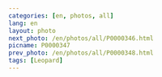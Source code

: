 ```yaml
---
categories: [en, photos, all]
lang: en
layout: photo
next_photo: /en/photos/all/P0000346.html
picname: P0000347
prev_photo: /en/photos/all/P0000348.html
tags: [Leopard]
---
```

